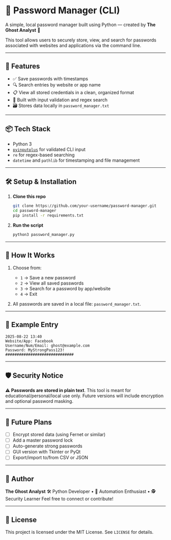 # 🔐 Password Manager (CLI)  
A simple, local password manager built using Python — created by **The Ghost Analyst** 👻

This tool allows users to securely store, view, and search for passwords associated with websites and applications via the command line.

---

## 🚀 Features

- ✅ Save passwords with timestamps
- 🔍 Search entries by website or app name
- 📋 View all stored credentials in a clean, organized format
- 🧠 Built with input validation and regex search
- 🗃️ Stores data locally in `password_manager.txt`

---

## 📦 Tech Stack

- Python 3
- [`pyinputplus`](https://pypi.org/project/PyInputPlus/) for validated CLI input
- `re` for regex-based searching
- `datetime` and `pathlib` for timestamping and file management

---

## 🛠️ Setup & Installation

1. **Clone this repo**  
   ```bash
   git clone https://github.com/your-username/password-manager.git
   cd password-manager
   pip install -r requirements.txt


2. **Run the script**

   ```bash
   python3 password_manager.py
   ```

---

## 🧪 How It Works

1. Choose from:

   * `1` → Save a new password
   * `2` → View all saved passwords
   * `3` → Search for a password by app/website
   * `4` → Exit

2. All passwords are saved in a local file: `password_manager.txt`.

---

## 📌 Example Entry

```
2025-08-22 13:40
Website/App: Facebook
Username/Num/Email: ghost@example.com
Password: MyStrongPass123!
##############################
```

---

## 🛡️ Security Notice

⚠️ **Passwords are stored in plain text**. This tool is meant for educational/personal/local use only.
Future versions will include encryption and optional password masking.

---

## 🧠 Future Plans

* [ ] Encrypt stored data (using Fernet or similar)
* [ ] Add a master password lock
* [ ] Auto-generate strong passwords
* [ ] GUI version with Tkinter or PyQt
* [ ] Export/import to/from CSV or JSON

---

## 👤 Author

**The Ghost Analyst**
🛠 Python Developer • 🧠 Automation Enthusiast • 🕵️ Security Learner
Feel free to connect or contribute!

---

## 📜 License

This project is licensed under the MIT License. See `LICENSE` for details.

